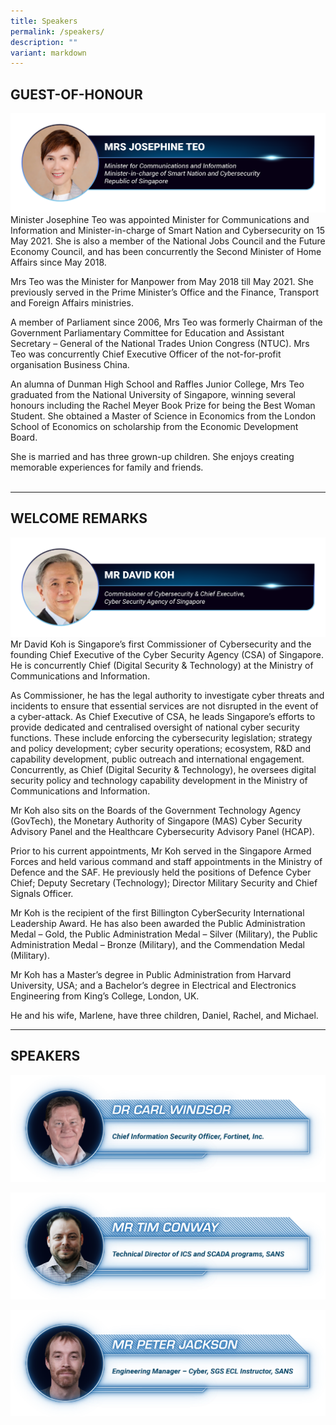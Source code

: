 ```yaml
---
title: Speakers
permalink: /speakers/
description: ""
variant: markdown
---
```

## GUEST-OF-HONOUR
![](/images/2023%20speakers/230619_csa%20otcep%202023_speaker%20profiles_mrs%20josephine%20teo.png)
Minister Josephine Teo was appointed Minister for Communications and Information and Minister-in-charge of Smart Nation and Cybersecurity on 15 May 2021. She is also a member of the National Jobs Council and the Future Economy Council, and has been concurrently the Second Minister of Home Affairs since May 2018.

Mrs Teo was the Minister for Manpower from May 2018 till May 2021. She previously served in the Prime Minister’s Office and the Finance, Transport and Foreign Affairs ministries.

A member of Parliament since 2006, Mrs Teo was formerly Chairman of the Government Parliamentary Committee for Education and Assistant Secretary – General of the National Trades Union Congress (NTUC). Mrs Teo was concurrently Chief Executive Officer of the not-for-profit organisation Business China.

An alumna of Dunman High School and Raffles Junior College, Mrs Teo graduated from the National University of Singapore, winning several honours including the Rachel Meyer Book Prize for being the Best Woman Student. She obtained a Master of Science in Economics from the London School of Economics on scholarship from the Economic Development Board.

She is married and has three grown-up children. She enjoys creating memorable experiences for family and friends.<br><br>

<hr class="my-3 border-primary">


## WELCOME REMARKS
![](/images/2023%20speakers/230612_csa%20otcep%202023_speaker%20profiles_mr%20david%20koh.png)
Mr David Koh is Singapore’s first Commissioner of Cybersecurity and the founding Chief Executive of the Cyber Security Agency (CSA) of Singapore. He is concurrently Chief (Digital Security &amp; Technology) at the Ministry of Communications and Information.

As Commissioner, he has the legal authority to investigate cyber threats and incidents to ensure that essential services are not disrupted in the event of a cyber-attack. As Chief Executive of CSA, he leads Singapore’s efforts to provide dedicated and centralised oversight of national cyber security functions. These include enforcing the cybersecurity legislation; strategy and policy development; cyber security operations; ecosystem, R&amp;D and capability development, public outreach and international engagement. Concurrently, as Chief (Digital Security &amp; Technology), he oversees digital security policy and technology capability development in the Ministry of Communications and Information.

Mr Koh also sits on the Boards of the Government Technology Agency (GovTech), the Monetary Authority of Singapore (MAS) Cyber Security Advisory Panel and the Healthcare Cybersecurity Advisory Panel (HCAP).

Prior to his current appointments, Mr Koh served in the Singapore Armed Forces and held various command and staff appointments in the Ministry of Defence and the SAF. He previously held the positions of Defence Cyber Chief; Deputy Secretary (Technology); Director Military Security and Chief Signals Officer.

Mr Koh is the recipient of the first Billington CyberSecurity International Leadership Award. He has also been awarded the Public Administration Medal – Gold, the Public Administration Medal – Silver (Military), the Public Administration Medal – Bronze (Military), and the Commendation Medal (Military).

Mr Koh has a Master’s degree in Public Administration from Harvard University, USA; and a Bachelor’s degree in Electrical and Electronics Engineering from King’s College, London, UK.

He and his wife, Marlene, have three children, Daniel, Rachel, and Michael.

---

## SPEAKERS
![](/images/2024%20OTCEP%20Forum/2024%20Speakers/Dr_Carl_Windsor.png)

![](/images/2024%20OTCEP%20Forum/2024%20Speakers/Mr_Tim_Conway.png)

![](/images/2024%20OTCEP%20Forum/2024%20Speakers/Mr_Peter_Jackson.png)



